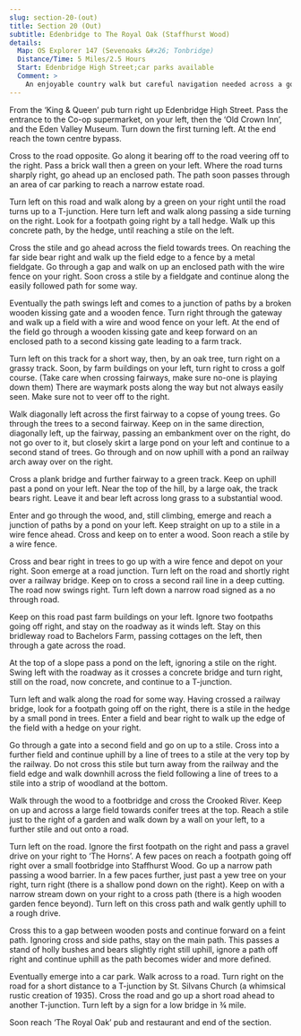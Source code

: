```yaml
---
slug: section-20-(out)
title: Section 20 (Out)
subtitle: Edenbridge to The Royal Oak (Staffhurst Wood)
details:
  Map: OS Explorer 147 (Sevenoaks &#x26; Tonbridge)
  Distance/Time: 5 Miles/2.5 Hours
  Start: Edenbridge High Street;car parks available
  Comment: >
    An enjoyable country walk but careful navigation needed across a golf course with the usual lack of waymarks, and confusing paths in Staffhurst Wood. Always allow plenty of time for the need to search out paths.
---
```

From the ‘King & Queen’ pub turn right up Edenbridge High Street. Pass the entrance to the Co-op supermarket, on your left, then the ‘Old Crown Inn’, and the Eden Valley Museum. Turn down the first turning left. At the end reach the town centre bypass.

Cross to the road opposite. Go along it bearing off to the road veering off to the right. Pass a brick wall then a green on your left. Where the road turns sharply right, go ahead up an enclosed path. The path soon passes through an area of car parking to reach a narrow estate road.

Turn left on this road and walk along by a green on your right until the road turns up to a T-junction. Here turn left and walk along passing a side turning on the right. Look for a footpath going right by a tall hedge. Walk up this concrete path, by the hedge, until reaching a stile on the left.

Cross the stile and go ahead across the field towards trees. On reaching the far side bear right and walk up the field edge to a fence by a metal fieldgate. Go through a gap and walk on up an enclosed path with the wire fence on your right. Soon cross a stile by a fieldgate and continue along the easily followed path for some way.

Eventually the path swings left and comes to a junction of paths by a broken wooden kissing gate and a wooden fence. Turn right through the gateway and walk up a field with a wire and wood fence on your left. At the end of the field go through a wooden kissing gate and keep forward on an enclosed path to a second kissing gate leading to a farm track.

Turn left on this track for a short way, then, by an oak tree, turn right on a grassy track. Soon, by farm buildings on your left, turn right to cross a golf course. (Take care when crossing fairways, make sure no-one is playing down them) There are waymark posts along the way but not always easily seen. Make sure not to veer off to the right.

Walk diagonally left across the first fairway to a copse of young trees. Go through the trees to a second fairway. Keep on in the same direction, diagonally left, up the fairway, passing an embankment over on the right, do not go over to it, but closely skirt a large pond on your left and continue to a second stand of trees. Go through and on now uphill with a pond an railway arch away over on the right.

Cross a plank bridge and further fairway to a green track. Keep on uphill past a pond on your left. Near the top of the hill, by a large oak, the track bears right. Leave it and bear left across long grass to a substantial wood.

Enter and go through the wood, and, still climbing, emerge and reach a junction of paths by a pond on your left. Keep straight on up to a stile in a wire fence ahead. Cross and keep on to enter a wood. Soon reach a stile by a wire fence.

Cross and bear right in trees to go up with a wire fence and depot on your right. Soon emerge at a road junction. Turn left on the road and shortly right over a railway bridge. Keep on to cross a second rail line in a deep cutting. The road now swings right. Turn left down a narrow road signed as a no through road.

Keep on this road past farm buildings on your left. Ignore two footpaths going off right, and stay on the roadway as it winds left. Stay on this bridleway road to Bachelors Farm, passing cottages on the left, then through a gate across the road.

At the top of a slope pass a pond on the left, ignoring a stile on the right. Swing left with the roadway as it crosses a concrete bridge and turn right, still on the road, now concrete, and continue to a T-junction.

Turn left and walk along the road for some way. Having crossed a railway bridge, look for a footpath going off on the right, there is a stile in the hedge by a small pond in trees. Enter a field and bear right to walk up the edge of the field with a hedge on your right.

Go through a gate into a second field and go on up to a stile. Cross into a further field and continue uphill by a line of trees to a stile at the very top by the railway. Do not cross this stile but turn away from the railway and the field edge and walk downhill across the field following a line of trees to a stile into a strip of woodland at the bottom.

Walk through the wood to a footbridge and cross the Crooked River. Keep on up and across a large field towards conifer trees at the top. Reach a stile just to the right of a garden and walk down by a wall on your left, to a further stile and out onto a road.

Turn left on the road. Ignore the first footpath on the right and pass a gravel drive on your right to ‘The Horns’. A few paces on reach a footpath going off right over a small footbridge into Staffhurst Wood. Go up a narrow path passing a wood barrier. In a few paces further, just past a yew tree on your right, turn right (there is a shallow pond down on the right). Keep on with a narrow stream down on your right to a cross path (there is a high wooden garden fence beyond). Turn left on this cross path and walk gently uphill to a rough drive.

Cross this to a gap between wooden posts and continue forward on a feint path. Ignoring cross and side paths, stay on the main path. This passes a stand of holly bushes and bears slightly right still uphill, ignore a path off right and continue uphill as the path becomes wider and more defined.

Eventually emerge into a car park. Walk across to a road. Turn right on the road for a short distance to a T-junction by St. Silvans Church (a whimsical rustic creation of 1935). Cross the road and go up a short road ahead to another T-junction. Turn left by a sign for a low bridge in ¾ mile.

Soon reach ‘The Royal Oak’ pub and restaurant and end of the section.


